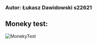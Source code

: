 
### Autor: Łukasz Dawidowski s22621


## Moneky test:

![MonekyTest](https://github.com/dawidowskilukasz/pamo_bmicalculator/assets/73032711/265593f5-6ceb-4045-9288-d4cc68ca3a94)
